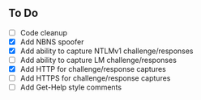 ## To Do
- [ ] Code cleanup
- [x] Add NBNS spoofer
- [x] Add ability to capture NTLMv1 challenge/responses
- [ ] Add ability to capture LM challenge/responses
- [x] Add HTTP for challenge/response captures
- [ ] Add HTTPS for challenge/response captures
- [ ] Add Get-Help style comments
